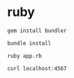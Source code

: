 # ruby

```bash
gem install bundler
```

```bash
bundle install
```

```bash
ruby app.rb
```

```bash
curl localhost:4567
```